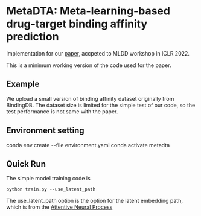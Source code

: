# MetaDTA: Meta-learning-based drug-target binding affinity prediction

Implementation for our [paper](https://openreview.net/forum?id=yzlif16IASM), accpeted to MLDD workshop in ICLR 2022.

This is a minimum working version of the code used for the paper.

## Example
We upload a small version of binding affinity dataset originally from BindingDB. The dataset size is limited for the simple test of our code, so the test performance is not same with the paper. 

## Environment setting

conda env create --file environment.yaml
conda activate metadta

## Quick Run
The simple model training code is 

    python train.py --use_latent_path 

The use_latent_path option is the option for the latent embedding path, which is from the [Attentive Neural Process](https://github.com/deepmind/neural-processes)

